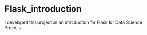 # Flask_introduction
I developed this project as an introduction for Flask for Data Science Projects
